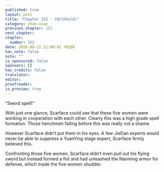 ```yaml
---
published: true
layout: post
title: "Chapter 152 - (Withheld)"
category: zhan-xian
previous_chapter: 151
next_chapter:
chapter:
  number: 152
date: 2016-09-22 22:00:01 +0200
has_note: false
note: ""
is_sponsored: false
sponsors: []
has_credits: false
translator:
editor:
proofreader:
is_preview: true
---
```

“Sword spell!”

With just one glance, Scarface could see that these five women were working in cooperation with each other. Clearly this was a high grade spell formation. Those henchmen falling before this was really not a shame.

However Scarface didn’t put them in his eyes. A few JieDan experts would never be able to suppress a YuanYing stage expert, Scarface firmly believed this.

Confronting those five women, Scarface didn’t even pull out his flying sword but instead formed a fist and had unleashed the Nanming armor for defense, which made the five women shudder.
